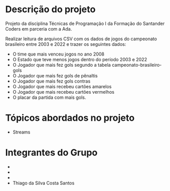 # Descrição do projeto
Projeto da disciplina Técnicas de Programação I da Formação do Santander Coders em parceria com a Ada.

Realizar leitura de arquivos CSV com os dados de jogos do campeonato brasileiro entre 2003 e 2022 e trazer os seguintes dados:

* O time que mais venceu jogos no ano 2008
* O Estado que teve menos jogos dentro do período 2003 e 2022
* O Jogador que mais fez gols segundo a tabela campeonato-brasileiro-gols
* O Jogador que mais fez gols de pênaltis
* O Jogador que mais fez gols contras
* O Jogador que mais recebeu cartões amarelos
* O Jogador que mais recebeu cartões vermelhos
* O placar da partida com mais gols.

# Tópicos abordados no projeto
* Streams

# Integrantes do Grupo
*
*
*
* Thiago da Silva Costa Santos

